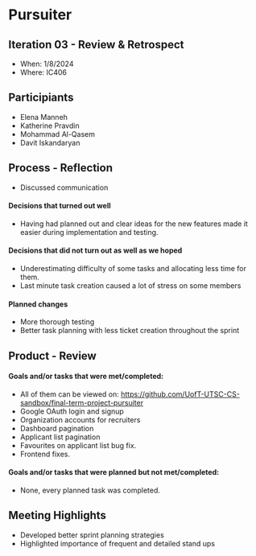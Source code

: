 # Pursuiter

## Iteration 03 - Review & Retrospect

- When: 1/8/2024
- Where: IC406

## Participiants

- Elena Manneh
- Katherine Pravdin
- Mohammad Al-Qasem
- Davit Iskandaryan

## Process - Reflection

- Discussed communication

#### Decisions that turned out well

- Having had planned out and clear ideas for the new features made it easier during implementation and testing.

#### Decisions that did not turn out as well as we hoped

- Underestimating difficulty of some tasks and allocating less time for them.
- Last minute task creation caused a lot of stress on some members

#### Planned changes

- More thorough testing
- Better task planning with less ticket creation throughout the sprint

## Product - Review

#### Goals and/or tasks that were met/completed:

- All of them can be viewed on: https://github.com/UofT-UTSC-CS-sandbox/final-term-project-pursuiter
- Google OAuth login and signup
- Organization accounts for recruiters
- Dashboard pagination
- Applicant list pagination
- Favourites on applicant list bug fix.
- Frontend fixes.

#### Goals and/or tasks that were planned but not met/completed:

- None, every planned task was completed.

## Meeting Highlights

- Developed better sprint planning strategies
- Highlighted importance of frequent and detailed stand ups
